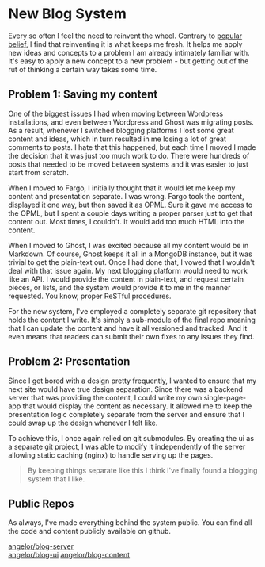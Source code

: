 # New Blog System
Every so often I feel the need to reinvent the wheel. Contrary to [popular 
belief](), I find that reinventing it is what keeps me fresh. It helps me apply 
new ideas and concepts to a problem I am already intimately familiar with. It's 
easy to apply a new concept to a new problem - but getting out of the rut of 
thinking a certain way takes some time.

## Problem 1: Saving my content
One of the biggest issues I had when moving between Wordpress installations, 
and even between Wordpress and Ghost was migrating posts. As a result, whenever 
I switched blogging platforms I lost some great content and ideas, which in 
turn resulted in me losing a lot of great comments to posts. I hate that this 
happened, but each time I moved I made the decision that it was just too much 
work to do. There were hundreds of posts that needed to be moved between systems 
and it was easier to just start from scratch. 

When I moved to Fargo, I initially thought that it would let me keep my content 
and presentation separate. I was wrong. Fargo took the content, displayed it one 
way, but then saved it as OPML. Sure it gave me access to the OPML, but I spent 
a couple days writing a proper parser just to get that content out. Most times, 
I couldn't. It would add too much HTML into the content.

When I moved to Ghost, I was excited because all my content would be in Markdown. 
Of course, Ghost keeps it all in a MongoDB instance, but it was trivial to get 
the plain-text out. Once I had done that, I vowed that I wouldn't deal with 
that issue again. My next blogging platform would need to work like an API. I 
would provide the content in plain-text, and request certain pieces, or lists, 
and the system would provide it to me in the manner requested. You know, proper 
ReSTful procedures.

For the new system, I've employed a completely separate git repository that 
holds the content I write. It's simply a sub-module of the final repo meaning 
that I can update the content and have it all versioned and tracked. And it 
even means that readers can submit their own fixes to any issues they find.

## Problem 2: Presentation
Since I get bored with a design pretty frequently, I wanted to ensure that my 
next site would have true design separation. Since there was a backend server 
that was providing the content, I could write my own single-page-app that would 
display the content as necessary. It allowed me to keep the presentation logic 
completely separate from the server and ensure that I could swap up the design 
whenever I felt like. 

To achieve this, I once again relied on git submodules. By creating the ui as a 
separate git project, I was able to modify it independently of the server 
allowing static caching (nginx) to handle serving up the pages. 

> By keeping things separate like this I think I've finally found a blogging 
system that I like. 

## Public Repos
As always, I've made everything behind the system public. You can find all the 
code and content publicly available on github.

[angelor/blog-server](https://github.com/AngeloR/blog-server)  
[angelor/blog-ui](https://github.com/angelor/blog-ui) 
[angelor/blog-content](https://github.com/angelor/blog-content)
